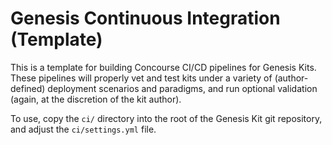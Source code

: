 Genesis Continuous Integration (Template)
=========================================

This is a template for building Concourse CI/CD pipelines for
Genesis Kits.  These pipelines will properly vet and test kits
under a variety of (author-defined) deployment scenarios and
paradigms, and run optional validation (again, at the discretion
of the kit author).

To use, copy the `ci/` directory into the root of the Genesis Kit
git repository, and adjust the `ci/settings.yml` file.
